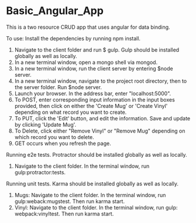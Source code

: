 # Basic_Angular_App

This is a two resource CRUD app that uses angular for data binding.

To use:
Install the dependencies by running npm install.

1. Navigate to the client folder and run $ gulp. Gulp should be installed globally as well as locally.
2. In a new terminal window, open a mongo shell via mongod.
3. In a new terminal window, run the client server by entering $node server.
4. In a new terminal window, navigate to the project root directory, then to the server folder. Run $node server.
5. Launch your browser. In the address bar, enter "localhost:5000".
6. To POST, enter corresponding input information in the input boxes provided, then click on either the 'Create Mug' or 'Create Vinyl' depending on what record you want to create.
7. To PUT, click the 'Edit' button, and edit the information. Save and update by clicking 'Update Mug'.
8. To Delete, click either "Remove Vinyl" or "Remove Mug" depending on which record you want to delete.
9. GET occurs when you refresh the page.

Running e2e tests. Protractor should be installed globally as well as locally.
1. Navigate to the client folder. In the terminal window, run gulp:protractor:tests.

Running unit tests. Karma should be installed globally as well as locally.
1. Mugs: Navigate to the client folder. In the terminal window, run gulp:weback:mugstest. Then run karma start.
2. Vinyl: Navigate to the client folder. In the terminal window, run gulp: webpack:vinyltest. Then run karma start.
